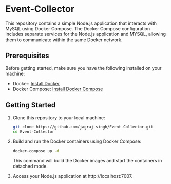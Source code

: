 # Event-Collector

This repository contains a simple Node.js application that interacts with MySQL using Docker Compose. The Docker Compose configuration includes separate services for the Node.js application and MYSQL, allowing them to communicate within the same Docker network.

## Prerequisites

Before getting started, make sure you have the following installed on your machine:

- Docker: [Install Docker](https://docs.docker.com/get-docker/)
- Docker Compose: [Install Docker Compose](https://docs.docker.com/compose/install/)

## Getting Started

1. Clone this repository to your local machine:

   ```bash
   git clone https://github.com/jagraj-singh/Event-Collector.git
   cd Event-Collector
   ```

2. Build and run the Docker containers using Docker Compose:

   ```bash
   docker-compose up -d
   ```

   This command will build the Docker images and start the containers in detached mode.

3. Access your Node.js application at http://localhost:7007.
